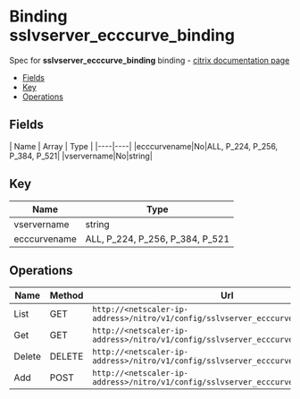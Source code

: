 # Binding sslvserver_ecccurve_binding

Spec for **sslvserver_ecccurve_binding** binding - [citrix documentation page](https://developer-docs.citrix.com/projects/netscaler-nitro-api/en/11.0/configuration/ssl/sslvserver_ecccurve_binding/sslvserver_ecccurve_binding/)

- [Fields](#fields)
- [Key](#key)
- [Operations](#operations)

## Fields

| Name | Array | Type |
|----|----|
|ecccurvename|No|ALL, P_224, P_256, P_384, P_521|
|vservername|No|string|

## Key

| Name | Type |
|----|----|
| vservername | string |
| ecccurvename | ALL, P_224, P_256, P_384, P_521 |

## Operations

| Name | Method | Url |
|----|----|----|
| List | GET | `http://<netscaler-ip-address>/nitro/v1/config/sslvserver_ecccurve_binding` |
| Get | GET | `http://<netscaler-ip-address>/nitro/v1/config/sslvserver_ecccurve_binding/<name>` |
| Delete | DELETE | `http://<netscaler-ip-address>/nitro/v1/config/sslvserver_ecccurve_binding/<name>` |
| Add | POST | `http://<netscaler-ip-address>/nitro/v1/config/sslvserver_ecccurve_binding` |

